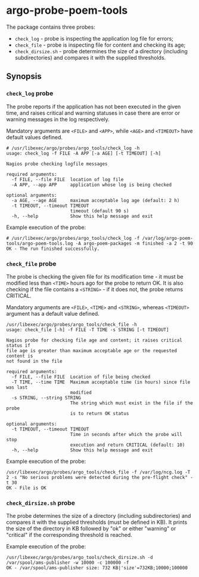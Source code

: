 # argo-probe-poem-tools

The package contains three probes: 

* `check_log` - probe is inspecting the application log file for errors;
* `check_file` - probe is inspecting file for content and checking its age;
* `check_dirsize.sh` - probe determines the size of a directory (including subdirectories) and compares it with the supplied thresholds.

## Synopsis

### `check_log` probe

The probe reports if the application has not been executed in the given time, and raises critical and warning statuses in case there are error or warning messages in the log respectively.

Mandatory arguments are `<FILE>` and `<APP>`, while `<AGE>` and `<TIMEOUT>` have default values defined.

```
# /usr/libexec/argo/probes/argo_tools/check_log -h
usage: check_log -f FILE -A APP [-a AGE] [-t TIMEOUT] [-h]

Nagios probe checking logfile messages

required arguments:
  -f FILE, --file FILE  location of log file
  -A APP, --app APP     application whose log is being checked

optional arguments:
  -a AGE, --age AGE     maximum acceptable log age (default: 2 h)
  -t TIMEOUT, --timeout TIMEOUT
                        timeout (default 90 s)
  -h, --help            Show this help message and exit
```

Example execution of the probe:

```
# /usr/libexec/argo/probes/argo_tools/check_log -f /var/log/argo-poem-tools/argo-poem-tools.log -A argo-poem-packages -m finished -a 2 -t 90
OK - The run finished successfully.
```

### `check_file` probe

The probe is checking the given file for its modification time - it must be modified less than `<TIME>` hours ago for the probe to return OK. It is also checking if the file contains a `<STRING>` - if it does not, the probe returns CRITICAL.

Mandatory arguments are `<FILE>`, `<TIME>` and `<STRING>`, whereas `<TIMEOUT>` argument has a default value defined.

```
/usr/libexec/argo/probes/argo_tools/check_file -h
usage: check_file [-h] -f FILE -T TIME -s STRING [-t TIMEOUT]

Nagios probe for checking file age and content; it raises critical status if
file age is greater than maximum acceptable age or the requested content is
not found in the file

required arguments:
  -f FILE, --file FILE  Location of file being checked
  -T TIME, --time TIME  Maximum acceptable time (in hours) since file was last
                        modified
  -s STRING, --string STRING
                        The string which must exist in the file if the probe
                        is to return OK status

optional arguments:
  -t TIMEOUT, --timeout TIMEOUT
                        Time in seconds after which the probe will stop
                        execution and return CRITICAL (default: 10)
  -h, --help            Show this help message and exit
```

Example execution of the probe:

```
/usr/libexec/argo/probes/argo_tools/check_file -f /var/log/ncg.log -T 2 -s "No serious problems were detected during the pre-flight check" -t 30
OK - File is OK
```

### `check_dirsize.sh` probe

The probe determines the size of a directory (including subdirectories) and compares it with the supplied thresholds (must be defined in KB). It prints the size of the directory in KB followed by "ok" or either "warning" or "critical" if the corresponding threshold is reached.

Example execution of the probe:

```
/usr/libexec/argo/probes/argo_tools/check_dirsize.sh -d /var/spool/ams-publisher -w 10000 -c 100000 -f
OK - /var/spool/ams-publisher size: 732 KB|'size'=732KB;10000;100000
```
